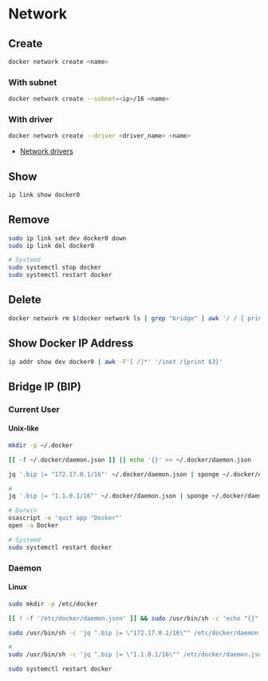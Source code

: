 # Network

## Create

```sh
docker network create <name>
```

### With subnet

```sh
docker network create --subnet=<ip>/16 <name>
```

### With driver

```sh
docker network create --driver <driver_name> <name>
```

- [Network drivers](https://docs.docker.com/network/#network-drivers)

## Show

```sh
ip link show docker0
```

## Remove

```sh
sudo ip link set dev docker0 down
sudo ip link del docker0
```

```sh
# Systemd
sudo systemctl stop docker
sudo systemctl restart docker
```

## Delete

```sh
docker network rm $(docker network ls | grep "bridge" | awk '/ / { print $1 }')
```

## Show Docker IP Address

```sh
ip addr show dev docker0 | awk -F'[ /]*' '/inet /{print $3}'
```

## Bridge IP (BIP)

### Current User

#### Unix-like

```sh
mkdir -p ~/.docker
```

```sh
[[ -f ~/.docker/daemon.json ]] || echo '{}' >> ~/.docker/daemon.json
```

```sh
jq '.bip |= "172.17.0.1/16"' ~/.docker/daemon.json | sponge ~/.docker/daemon.json

#
jq '.bip |= "1.1.0.1/16"' ~/.docker/daemon.json | sponge ~/.docker/daemon.json
```

```sh
# Darwin
osascript -e 'quit app "Docker"'
open -a Docker

# Systemd
sudo systemctl restart docker
```

### Daemon

#### Linux

```sh
sudo mkdir -p /etc/docker
```

```sh
[[ ! -f '/etc/docker/daemon.json' ]] && sudo /usr/bin/sh -c 'echo "{}" >> /etc/docker/daemon.json'
```

```sh
sudo /usr/bin/sh -c 'jq ".bip |= \"172.17.0.1/16\"" /etc/docker/daemon.json | sponge /etc/docker/daemon.json'

#
sudo /usr/bin/sh -c 'jq ".bip |= \"1.1.0.1/16\"" /etc/docker/daemon.json | sponge /etc/docker/daemon.json'
```

```sh
sudo systemctl restart docker
```
